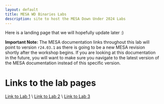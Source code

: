 ```yaml
---
layout: default
title: MESA WD Binaries Labs
description: site to host the MESA Down Under 2024 Labs
---
```


Here is a landing page that we will hopefully update later :)

<b>Important Note:</b> The MESA documentation links throughout this lab will point to version <code>r24.03.1</code> as there is going to be a new MESA revision shortly after the workshop begins. If you are looking at this documentation in the future, you will want to make sure you navigate to the latest version of the MESA documentation instead of this specific version.


# Links to the lab pages

[Link to Lab 1](./lab1.html) \\
[Link to Lab 2](./lab2.html) \\
[Link to Lab 3](./lab3.html) 